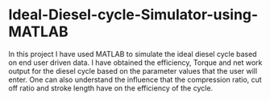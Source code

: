 # Ideal-Diesel-cycle-Simulator-using-MATLAB
In this project I have used MATLAB to simulate the ideal diesel cycle based on end user driven data. I have obtained the efficiency, Torque and net work output for the diesel cycle based on the parameter values that the user will enter. One can also understand the influence that the compression ratio, cut off ratio and stroke length have on the efficiency of the cycle.
